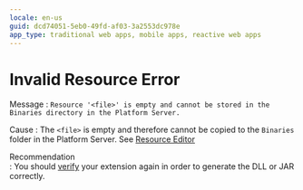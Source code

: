 ```yaml
---
locale: en-us
guid: dcd74051-5eb0-49fd-af03-3a2553dc978e
app_type: traditional web apps, mobile apps, reactive web apps
---
```


# Invalid Resource Error

Message
:   `Resource '<file>' is empty and cannot be stored in the Binaries directory in the Platform Server.`

Cause
:   The `<file>` is empty and therefore cannot be copied to the `Binaries` folder in the Platform Server. See [Resource Editor](<../../integration-studio/editor/resource.md>)
    
Recommendation    
:   You should [verify](<../../../extensibility-and-integration/integration-studio/extension-life-cycle/extension-verify.md>) your extension again in order to generate the DLL or JAR correctly.
